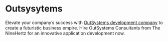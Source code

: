 # Outsysytems
Elevate your company’s success with [OutSystems development company](https://theninehertz.com/low-code-development-company/outsystems-developers) to create a futuristic business empire. Hire OutSystems Consultants from The NineHertz for an innovative application development now.
